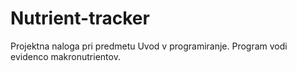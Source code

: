 # Nutrient-tracker
Projektna naloga pri predmetu Uvod v programiranje. Program vodi evidenco makronutrientov.
